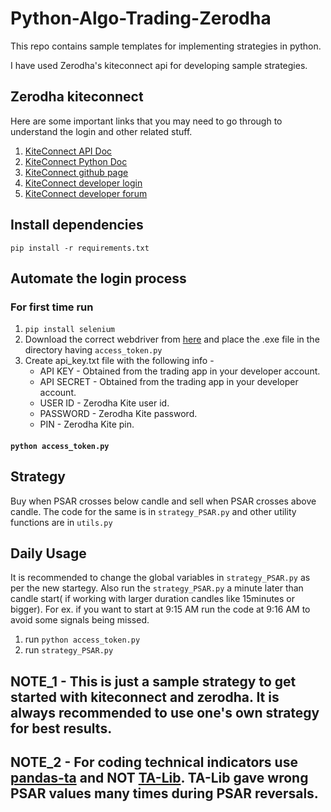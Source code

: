 # Python-Algo-Trading-Zerodha
This repo contains sample templates for implementing strategies in python. 

I have used Zerodha's kiteconnect api for developing sample strategies.

## Zerodha kiteconnect
Here are some important links that you may need to go through to understand the login and other related stuff.

1. [KiteConnect API Doc](https://kite.trade/docs/connect/v3/)
2. [KiteConnect Python Doc](https://kite.trade/docs/pykiteconnect/v3/)
3. [KiteConnect github page](https://github.com/zerodhatech/pykiteconnect)
4. [KiteConnect developer login](https://developers.kite.trade/login)
5. [KiteConnect developer forum](https://kite.trade/forum/)

## Install dependencies

``` pip install -r requirements.txt ```

## Automate the login process

### For first time run

1. ```pip install selenium```
2. Download the correct webdriver from [here](https://pypi.org/project/selenium/) and place the .exe file in the directory having ```access_token.py```
3. Create api_key.txt file with the following info - 
    * API KEY - Obtained from the trading app in your developer account.
    * API SECRET - Obtained from the trading app in your developer account.
    * USER ID - Zerodha Kite user id.
    * PASSWORD - Zerodha Kite password.
    * PIN - Zerodha Kite pin.

#### ```python access_token.py```

## Strategy
Buy when PSAR crosses below candle and sell when PSAR crosses above candle.
The code for the same is in ```strategy_PSAR.py``` and other utility functions are in ```utils.py```

## Daily Usage

It is recommended to change the global variables in ```strategy_PSAR.py``` as per the new startegy. Also run the ```strategy_PSAR.py``` a minute later than candle start( if working with larger duration candles like 15minutes or bigger). For ex. if you want to start at 9:15 AM run the code at 9:16 AM to avoid some signals being missed.

1. run ```python access_token.py```
2. run ```strategy_PSAR.py```

## NOTE_1 -  This is just a sample strategy to get started with kiteconnect and zerodha. It is always recommended to use one's own strategy for best results.
## NOTE_2 - For coding technical indicators use [pandas-ta](https://github.com/twopirllc/pandas-ta) and NOT [TA-Lib](https://www.google.com/url?sa=t&rct=j&q=&esrc=s&source=web&cd=&cad=rja&uact=8&ved=2ahUKEwjrjfvJo6PvAhWO4XMBHUdlAf0QFjAAegQIAhAD&url=https%3A%2F%2Fpypi.org%2Fproject%2FTA-Lib%2F&usg=AOvVaw2pqi0Y5nrF2nJuDzzPky1D). TA-Lib gave wrong PSAR values many times during PSAR reversals.